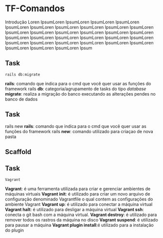 # TF-Comandos

Introdução Loren IpsumLoren IpsumLoren IpsumLoren IpsumLoren IpsumLoren IpsumLoren IpsumLoren IpsumLoren IpsumLoren IpsumLoren IpsumLoren IpsumLoren IpsumLoren IpsumLoren IpsumLoren IpsumLoren IpsumLoren IpsumLoren IpsumLoren IpsumLoren IpsumLoren IpsumLoren IpsumLoren IpsumLoren IpsumLoren IpsumLoren IpsumLoren IpsumLoren IpsumLoren IpsumLoren IpsumLoren Ipsum

## Task
    rails db:migrate
**rails**: comando que indica para o cmd que você quer usar as funções do framework rails
**db**: categoria/agrupamento de tasks do tipo *database*
**migrate**: realiza a migração do banco executando as alterações pendes no banco de dados

## Task
   rails new
**rails**: comando que indica para o cmd que você quer usar as funções do framework rails
**new**: comando utilizado para criaçao de nova pasta

## Scaffold

## Task
    Vagrant
**Vagrant**: é uma ferramenta utilizada para criar e gerenciar ambientes de máquinas virtuais
**Vagrant init**: é utilizado para criar  um novo arquivo de configuração denominado Vagrantfile o qual contem as configurações do ambiente Vagrant
**Vagrant up**: é utilizado para conectar a máquina virtual
**Vagrant halt**: é utilizado para desligar a máquina virtual
**Vagrant ssh**: conecta o git bash com a máquina virtual.
**Vagrant destroy**: é utilizado para remover  todos os rastros da máquina no disco
**Vagrant suspend**: é utilizado para pausar a máquina
**Vagrant plugin install**:é utilizado para a instalação do plugin
